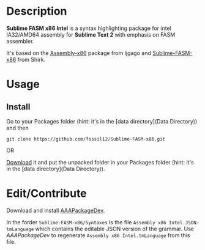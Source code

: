 # Description

**Sublime FASM x86 Intel** is a syntax highlighting package for intel IA32/AMD64 assembly for **Sublime Text 2** with emphasis on FASM assembler.
 
It's based on the [Assembly-x86](https://github.com/ljgago/Assembly-x86) package from ljgago and [Sublime-FASM-x86](https://github.com/Shirk/Sublime-FASM-x86) from Shirk.

# Usage
## Install

Go to your Packages folder (hint: it's in the [data directory](Data Directory)) and then

    git clone https://github.com/fossil12/Sublime-FASM-x86.git
    
OR

[Download](https://github.com/fossil12/Sublime-FASM-x86/archive/master.zip) it and put the unpacked folder in your Packages folder (hint: it's in the [data directory](Data Directory)).

# Edit/Contribute

Download and install [AAAPackageDev](https://bitbucket.org/guillermooo/aaapackagedev).

In the forder `Sublime-FASM-x86/Syntaxes` is the file `Assembly x86 Intel.JSON-tmLanguage` which contains the editable JSON version of the grammar. Use *AAAPackageDev* to regenerate `Assembly x86 Intel.tmLanguage` from this file.
